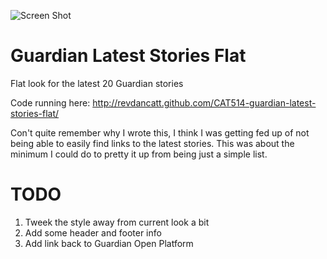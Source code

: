 ![Screen Shot](http://cattopus23.com/img/panel-CAT514.png)

Guardian Latest Stories Flat
============================

Flat look for the latest 20 Guardian stories

Code running here: http://revdancatt.github.com/CAT514-guardian-latest-stories-flat/

Con't quite remember why I wrote this, I think I was getting fed up of not being able to
easily find links to the latest stories. This was about the minimum I could do to pretty it
up from being just a simple list.

TODO
====

1. Tweek the style away from current look a bit
2. Add some header and footer info
3. Add link back to Guardian Open Platform
